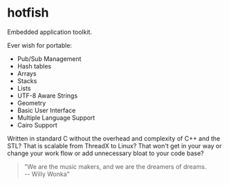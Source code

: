 hotfish
=======

Embedded application toolkit.

Ever wish for portable:

* Pub/Sub Management
* Hash tables
* Arrays
* Stacks
* Lists
* UTF-8 Aware Strings
* Geometry
* Basic User Interface
* Multiple Language Support
* Cairo Support

Written in standard C without the overhead and complexity of C++ and
the STL? That is scalable from ThreadX to Linux? That won't get in your
way or change your work flow or add unnecessary bloat to your code base?

> "We are the music makers, and we are the dreamers of dreams.  
    -- Willy Wonka"
